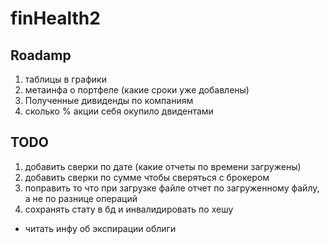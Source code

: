 # finHealth2

## Roadamp

1. таблицы в графики
2. метаинфа о портфеле (какие сроки уже добавлены)
3. Полученные дивиденды по компаниям
4. сколько % акции себя окупило двидентами

## TODO

1. добавить сверки по дате (какие отчеты по времени загружены)
2. добавить сверки по сумме чтобы сверяться с брокером
3. поправить то что при загрузке файле отчет по загруженному файлу, а не по разнице операций
4. сохранять стату в бд и инвалидировать по хешу

- читать инфу об экспирации облиги
